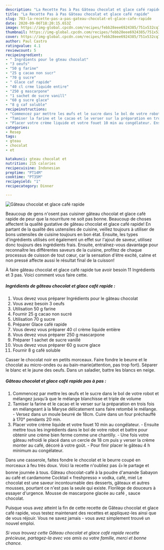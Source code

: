 ```yaml
---
description: "La Recette Pas à Pas Gâteau chocolat et glace café rapide"
title: "La Recette Pas à Pas Gâteau chocolat et glace café rapide"
slug: 703-la-recette-pas-a-pas-gateau-chocolat-et-glace-cafe-rapide
date: 2020-09-06T18:20:15.653Z
image: https://img-global.cpcdn.com/recipes/febb28eee6924385/751x532cq70/gateau-chocolat-et-glace-cafe-rapide-photo-principale-de-la-recette.jpg
thumbnail: https://img-global.cpcdn.com/recipes/febb28eee6924385/751x532cq70/gateau-chocolat-et-glace-cafe-rapide-photo-principale-de-la-recette.jpg
cover: https://img-global.cpcdn.com/recipes/febb28eee6924385/751x532cq70/gateau-chocolat-et-glace-cafe-rapide-photo-principale-de-la-recette.jpg
author: Paul Castro
ratingvalue: 4.1
reviewcount: 5
recipeingredient:
- " Ingrdients pour le gteau chocolat"
- "3 oeufs"
- "50 g farine"
- "25 g cacao non sucr"
- "70 g sucre"
- " Glace caf rapide"
- "40 cl crme liquide entire"
- "250 g mascarpone"
- "1 sachet de sucre vanill"
- "60 g sucre glace"
- "8 g caf soluble"
recipeinstructions:
- "Commencez par mettre les œufs et le sucre dans le bol de votre robot et mélangez jusqu’à que le mélange blanchisse et triple de volume"
- "Tamiser la farine et le cacao et le verser sur la préparation en trois fois en mélangeant à la Maryse délicatement sans faire retombé le mélange. Versez dans un moule beurré de 18cm. Cuire dans un four préchauffé à 170° pendants 20 min."
- "Placer votre crème liquide et votre fouet 10 min au congélateur. Ensuite mettre tous les ingrédients dans le bol de votre robot et battre pour obtenir une crème bien ferme comme une chantilly. Une fois votre gâteau refroidi le placé dans un cercle de 18 cm puis y verser la crème monter au café, décoré à votre goût. Pour finir placer le gâteau 4 h minimum au congélateur."
categories:
- Resep
tags:
- gteau
- chocolat
- et

katakunci: gteau chocolat et 
nutrition: 215 calories
recipecuisine: Indonesian
preptime: "PT14M"
cooktime: "PT35M"
recipeyield: "1"
recipecategory: Dinner

---
```



![Gâteau chocolat et glace café rapide](https://img-global.cpcdn.com/recipes/febb28eee6924385/751x532cq70/gateau-chocolat-et-glace-cafe-rapide-photo-principale-de-la-recette.jpg)

Beaucoup de gens n'osent pas cuisiner gâteau chocolat et glace café rapide de peur que la nourriture ne soit pas bonne. Beaucoup de choses affectent la qualité gustative de gâteau chocolat et glace café rapide! En partant de la qualité des ustensiles de cuisine, veillez toujours à utiliser de bons ustensiles de cuisine toujours en bon état. Ensuite, les types d'ingrédients utilisés ont également un effet sur l'ajout de saveur, utilisez donc toujours des ingrédients frais. Ensuite, entraînez-vous davantage pour reconnaître les différentes saveurs de la cuisine, profitez de chaque processus de cuisson de tout cœur, car la sensation d'être excité, calme et non pressé affecte aussi le résultat final de la cuisson!

<!--inarticleads1-->

À faire gâteau chocolat et glace café rapide tue avoir besoin 11 Ingrédients et 3 pas. Voici comment vous faire cette.

##### Ingrédients de gâteau chocolat et glace café rapide :

1. Vous devez vous préparer  Ingrédients pour le gâteau chocolat
1. Vous avez besoin 3 oeufs
1. Utilisation 50 g farine
1. Fournir 25 g cacao non sucré
1. Utilisation 70 g sucre
1. Préparer  Glace café rapide
1. Vous devez vous préparer 40 cl crème liquide entière
1. Vous devez vous préparer 250 g mascarpone
1. Préparer 1 sachet de sucre vanillé
1. Vous devez vous préparer 60 g sucre glace
1. Fournir 8 g café soluble


Casser le chocolat noir en petits morceaux. Faire fondre le beurre et le chocolat au micro-ondes ou au bain-marie(attention, pas trop fort). Séparer le blanc et le jaune des oeufs. Dans un saladier, battre les blancs en neige. 

<!--inarticleads2-->

##### Gâteau chocolat et glace café rapide pas à pas :

1. Commencez par mettre les œufs et le sucre dans le bol de votre robot et mélangez jusqu’à que le mélange blanchisse et triple de volume
1. Tamiser la farine et le cacao et le verser sur la préparation en trois fois en mélangeant à la Maryse délicatement sans faire retombé le mélange. - Versez dans un moule beurré de 18cm. Cuire dans un four préchauffé à 170° pendants 20 min.
1. Placer votre crème liquide et votre fouet 10 min au congélateur. - Ensuite mettre tous les ingrédients dans le bol de votre robot et battre pour obtenir une crème bien ferme comme une chantilly. - Une fois votre gâteau refroidi le placé dans un cercle de 18 cm puis y verser la crème monter au café, décoré à votre goût. - Pour finir placer le gâteau 4 h minimum au congélateur.


Dans une casserole, faites fondre le chocolat et le beurre coupé en morceaux à feu très doux. Voici la recette n&#39;oubliez pas 👍 le partage et bonne journée à tous. Gâteau chocolat-café à la poudre d&#39;amande Sabayon au café et cardamome Cocktail « freshpresso » vodka, café, miel Le chocolat est une saveur incontournable des desserts, gâteaux et autres mousses, pourtant ce n&#39;est pas la seule qui existe. Florilège de douceurs à essayer d&#39;urgence. Mousse de mascarpone glacée au café , sauce chocolat. 

<!--inarticleads1-->

<p>
Puisque vous avez atteint la fin de cette recette de Gâteau chocolat et glace café rapide, vous testez maintenant des recettes et appliquez-les ainsi que de vous réjouir. Vous ne savez jamais - vous avez simplement trouvé un nouvel emploi.
</p>

<p>
<i>Si vous trouvez cette Gâteau chocolat et glace café rapide recette précieuse, partagez-la avec vos amis ou votre famille, merci et bonne chance.</i>
</p>
